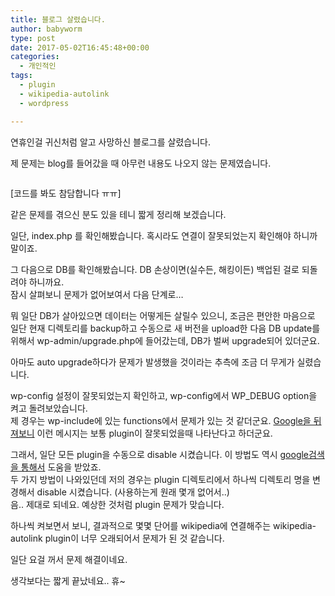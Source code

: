 ```yaml
---
title: 블로그 살렸습니다.
author: babyworm
type: post
date: 2017-05-02T16:45:48+00:00
categories:
  - 개인적인
tags:
  - plugin
  - wikipedia-autolink
  - wordpress

---
```

연휴인걸 귀신처럼 알고 사망하신 블로그를 살렸습니다.

제 문제는 blog를 들어갔을 때 아무런 내용도 나오지 않는 문제였습니다.

<img decoding="async" src="https://i0.wp.com/babyworm.net/wordpress/wp-content/uploads/2017/05/050217_1644_1.png?w=625" alt="" data-recalc-dims="1" /> 

[코드를 봐도 참담합니다 ㅠㅠ]

같은 문제를 겪으신 분도 있을 테니 짧게 정리해 보겠습니다.

일단, index.php 를 확인해봤습니다. 혹시라도 연결이 잘못되었는지 확인해야 하니까 말이죠.

그 다음으로 DB를 확인해봤습니다. DB 손상이면(실수든, 해킹이든) 백업된 걸로 되돌려야 하니까요.  
잠시 살펴보니 문제가 없어보여서 다음 단계로…

뭐 일단 DB가 살아있으면 데이터는 어떻게든 살릴수 있으니, 조금은 편안한 마음으로 일단 현재 디렉토리를 backup하고 수동으로 새 버전을 upload한 다음 DB update를 위해서 wp-admin/upgrade.php에 들어갔는데, DB가 벌써 upgrade되어 있더군요.

아마도 auto upgrade하다가 문제가 발생했을 것이라는 추측에 조금 더 무게가 실렸습니다.

wp-config 설정이 잘못되었는지 확인하고, wp-config에서 WP_DEBUG option을 켜고 돌려보았습니다.  
제 경우는 wp-include에 있는 functions에서 문제가 있는 것 같더군요. [Google을 뒤져보니][1] 이런 메시지는 보통 plugin이 잘못되었을때 나타난다고 하더군요.

그래서, 일단 모든 plugin을 수동으로 disable 시켰습니다. 이 방법도 역시 [google검색을 통해서][2] 도움을 받았죠.  
두 가지 방법이 나와있던데 저의 경우는 plugin 디렉토리에서 하나씩 디렉토리 명을 변경해서 disable 시켰습니다. (사용하는게 원래 몇개 없어서..)  
음.. 제대로 되네요. 예상한 것처럼 plugin 문제가 맞습니다.

하나씩 켜보면서 보니, 결과적으로 몇몇 단어를 wikipedia에 연결해주는 wikipedia-autolink plugin이 너무 오래되어서 문제가 된 것 같습니다.

일단 요걸 꺼서 문제 해결이네요.

생각보다는 짧게 끝났네요.. 휴~

 [1]: https:/wordpress.org/search/add_option+was+called+with+an+argument+that+is+deprecated+since+version+2.3.0+with+no+alternative+available/?forums=1
 [2]: https://www.ostraining.com/blog/wordpress/disable-a-wordpress-plugin/